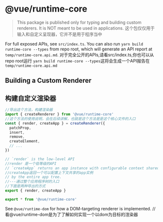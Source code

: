 # @vue/runtime-core

> This package is published only for typing and building custom renderers. It is NOT meant to be used in applications.
> 这个包仅仅用于输入和自定义呈现器，它并不是用于程序当中

For full exposed APIs, see `src/index.ts`. You can also run `yarn build runtime-core --types` from repo root, which will generate an API report at `temp/runtime-core.api.md`.
对于完全公开的APIs,请看src/index.ts,你也可以从repo root运行 `yarn build runtime-core --types`这将会生成一个API报告在`temp/runtime-core.api.md`
## Building a Custom Renderer
## 构建自定义渲染器
``` ts
//导出这个方法，构建渲染器
import { createRenderer } from '@vue/runtime-core'
//这个方法的使用说明，会在后续讲解，也就是这个方法是是这个核心文件的入口
const { render, createApp } = createRenderer({
  patchProp,
  insert,
  remove,
  createElement,
  // ...
})

// `render` is the low-level API
//render 是一个低等级的API
// `createApp` returns an app instance with configurable context shared
//createApp返回一个可以配置上下文共享的app实例
// by the entire app tree.
//---通过整个应用程序树的入口
//下面是两种导出的方式
export { render, createApp }

export * from '@vue/runtime-core'
```

See `@vue/runtime-dom` for how a DOM-targeting renderer is implemented.
//看@vue/runtime-dom是为了了解如何实现一个以dom为目标的渲染器
